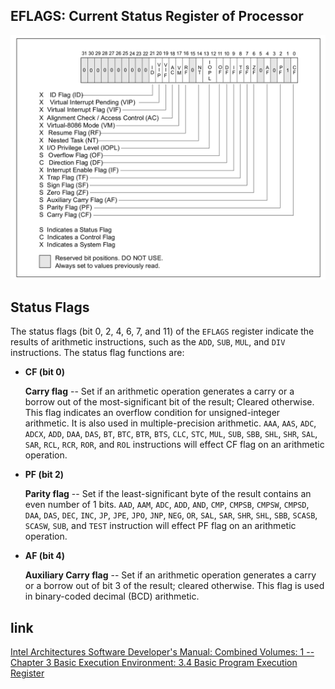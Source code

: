 EFLAGS: Current Status Register of Processor
---------------------------------------------------------------------

![EFLAGS Register](https://github.com/EmulateSpace/PictureSet/blob/master/BiscuitOS/kernel/MMU000002.png)

## Status Flags

The status flags (bit 0, 2, 4, 6, 7, and 11) of the `EFLAGS` register 
indicate the results of arithmetic instructions, such as the `ADD`, `SUB`,
`MUL`, and `DIV` instructions. The status flag functions are:

* **CF (bit 0)**
  
  **Carry flag**  -- Set if an arithmetic operation generates a carry or a
  borrow out of the most-significant bit of the result; Cleared otherwise.
  This flag indicates an overflow condition for unsigned-integer arithmetic.
  It is also used in multiple-precision arithmetic. `AAA`, `AAS`, `ADC`,
  `ADCX`, `ADD`, `DAA`, `DAS`, `BT`, `BTC`, `BTR`, `BTS`, `CLC`, `STC`,
  `MUL`, `SUB`, `SBB`, `SHL`, `SHR`, `SAL`, `SAR`, `RCL`, `RCR`, `ROR`, and
  `ROL` instructions will effect CF flag on an arithmetic operation.

* **PF (bit 2)**

  **Parity flag** -- Set if the least-significant byte of the result 
  contains an even number of 1 bits. `AAD`, `AAM`, `ADC`, `ADD`, `AND`,
  `CMP`, `CMPSB`, `CMPSW`, `CMPSD`, `DAA`, `DAS`, `DEC`, `INC`, `JP`,
  `JPE`, `JPO`, `JNP`, `NEG`, `OR`, `SAL`, `SAR`, `SHR`, `SHL`, `SBB`,
  `SCASB`, `SCASW`, `SUB`, and `TEST` instruction will effect PF flag
  on an arithmetic operation.

* **AF (bit 4)**

  **Auxiliary Carry flag** -- Set if an arithmetic operation generates a 
  carry or a borrow out of bit 3 of the result; cleared otherwise. This flag
  is used in binary-coded decimal (BCD) arithmetic.

## link

  [Intel Architectures Software Developer's Manual: Combined Volumes: 1 -- Chapter 3 Basic Execution Environment: 3.4 Basic Program Execution Register](https://software.intel.com/en-us/articles/intel-sdm)

